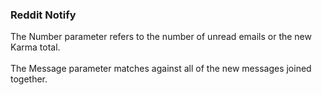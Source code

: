 ### Reddit Notify

The Number parameter refers to the number of unread emails or the new
Karma total.\
\
The Message parameter matches against all of the new messages joined
together.
